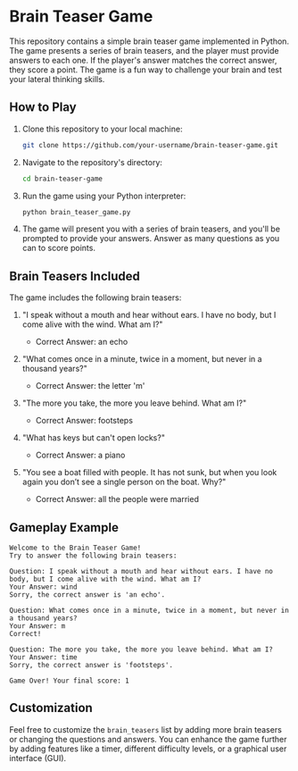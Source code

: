 # Brain Teaser Game

This repository contains a simple brain teaser game implemented in Python. The game presents a series of brain teasers, and the player must provide answers to each one. If the player's answer matches the correct answer, they score a point. The game is a fun way to challenge your brain and test your lateral thinking skills.

## How to Play

1. Clone this repository to your local machine:

   ```bash
   git clone https://github.com/your-username/brain-teaser-game.git
   ```

2. Navigate to the repository's directory:

   ```bash
   cd brain-teaser-game
   ```

3. Run the game using your Python interpreter:

   ```bash
   python brain_teaser_game.py
   ```

4. The game will present you with a series of brain teasers, and you'll be prompted to provide your answers. Answer as many questions as you can to score points.

## Brain Teasers Included

The game includes the following brain teasers:

1. "I speak without a mouth and hear without ears. I have no body, but I come alive with the wind. What am I?"
   - Correct Answer: an echo

2. "What comes once in a minute, twice in a moment, but never in a thousand years?"
   - Correct Answer: the letter 'm'

3. "The more you take, the more you leave behind. What am I?"
   - Correct Answer: footsteps

4. "What has keys but can't open locks?"
   - Correct Answer: a piano

5. "You see a boat filled with people. It has not sunk, but when you look again you don’t see a single person on the boat. Why?"
   - Correct Answer: all the people were married

## Gameplay Example

```
Welcome to the Brain Teaser Game!
Try to answer the following brain teasers:

Question: I speak without a mouth and hear without ears. I have no body, but I come alive with the wind. What am I?
Your Answer: wind
Sorry, the correct answer is 'an echo'.

Question: What comes once in a minute, twice in a moment, but never in a thousand years?
Your Answer: m
Correct!

Question: The more you take, the more you leave behind. What am I?
Your Answer: time
Sorry, the correct answer is 'footsteps'.

Game Over! Your final score: 1
```

## Customization

Feel free to customize the `brain_teasers` list by adding more brain teasers or changing the questions and answers. You can enhance the game further by adding features like a timer, different difficulty levels, or a graphical user interface (GUI).